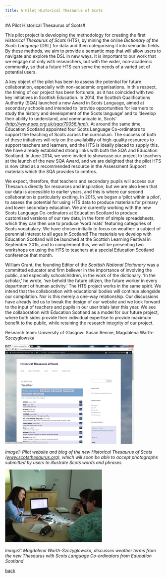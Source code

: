 ```yaml
---
title: A Pilot Historical Thesaurus of Scots
---
```


#A Pilot Historical Thesaurus of Scots#

This pilot project is developing the methodology for creating the first _Historical Thesaurus of Scots_ (HTS), by mining the online _Dictionary of the Scots Language_ (DSL) for data and then categorising it into semantic fields. By these methods, we aim to provide a semantic map that will allow users to navigate and explore the DSL in new ways. It is important to our work that we engage not only with researchers, but with the wider, non-academic community, so that a future HTS can serve the needs of a varied set of potential users.  

A key object of the pilot has been to assess the potential for future collaboration, especially with non-academic organisations. In this respect, the timing of our project has been fortunate, as it has coincided with two key initiatives in Scottish Education. In 2014, the Scottish Qualifications Authority (SQA) launched a new Award in Scots Language, aimed at secondary schools and intended to ‘provide opportunities for learners to study the history and development of the Scots language’ and to ‘develop their ability to understand, and communicate in, Scots’ (*http://www.sqa.org.uk/sqa/70056.html*). At around the same time, Education Scotland appointed four Scots Language Co-ordinators to support the teaching of Scots across the curriculum. The success of both of these initiatives will rely on the availability of high-quality resources to support teachers and learners, and the HTS is ideally placed to supply this. We have already established strong links with both the SQA and Education Scotland. In June 2014, we were invited to showcase our project to teachers at the launch of the new SQA Award, and we are delighted that the pilot HTS is now cited as a recommended resource in the Assessment Support materials which the SQA provides to centres. 

We expect, therefore, that teachers and secondary pupils will access our Thesaurus directly for resources and inspiration; but we are also keen that our data is accessible to earlier years, and this is where our second collaboration is particularly exciting. In 2015, we began a ‘pilot within a pilot’, to assess the potential for using HTS data to produce materials for primary and lower secondary education. We are currently working with the new Scots Language Co-ordinators at Education Scotland to produce customised versions of our raw data, in the form of simple spreadsheets, which they can then use to produce ‘word mats’ featuring categories of Scots vocabulary. We have chosen initially to focus on weather: a subject of perennial interest to all ages in Scotland! The materials we develop with Education Scotland will be launched at the Scottish Learning Festival in September 2015, and to complement this, we will be presenting two workshops on using the HTS to teachers at a special Education Scotland conference that month.

William Grant, the founding Editor of the _Scottish National Dictionary_ was a committed educator and firm believer in the importance of involving the public, and especially schoolchildren, in the work of the dictionary. ‘In the scholar,’ he wrote, ‘we behold the future citizen, the future worker in every department of human activity.’ The HTS project works in the same spirit. We intend that the collaboration with educational bodies will continue alongside our compilation. Nor is this merely a one-way relationship. Our discussions have already led us to tweak the design of our website and we look forward to the input of teachers and pupils in our user trials later this year. We see the collaboration with Education Scotland as a model for our future project, where both sides provide their individual expertise to provide maximum benefit to the public, while retaining the research integrity of our project. 

Research team: University of Glasgow: Susan Rennie, Magdalena Warth-Szczyglowska

![Image: Pilot website and blog of the new Historical Thesaurus of Scots (www.scotsthesaurus.org), which will soon be able to accept photographs submitted by users to illustrate Scots words and phrases](Images/17a.jpg)

_Image1: Pilot website and blog of the new Historical Thesaurus of Scots (www.scotsthesaurus.org), which will soon be able to accept photographs submitted by users to illustrate Scots words and phrases_

![Image: Magdalena Warth-Szczyglowska, discusses weather terms from the new Thesaurus with Scots Language Co-ordinators from Education Scotland](Images/17b.jpg)

_Image2: Magdalena Warth-Szczyglowska, discusses weather terms from the new Thesaurus with Scots Language Co-ordinators from Education Scotland_

[back](./)